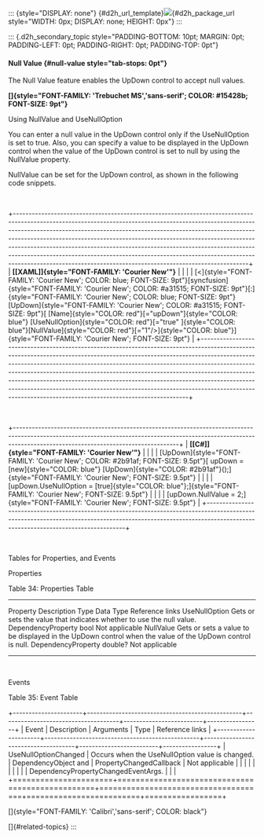 ::: {style="DISPLAY: none"}
[](ms-xhelp:///?Id=d2h_url_template){#d2h_url_template}![](!package_url!){#d2h_package_url style="WIDTH: 0px; DISPLAY: none; HEIGHT: 0px"}
:::

::: {.d2h_secondary_topic style="PADDING-BOTTOM: 10pt; MARGIN: 0pt; PADDING-LEFT: 0pt; PADDING-RIGHT: 0pt; PADDING-TOP: 0pt"}
#### Null Value {#null-value style="tab-stops: 0pt"}

The Null Value feature enables the UpDown control to accept null values.

**[]{style="FONT-FAMILY: 'Trebuchet MS','sans-serif'; COLOR: #15428b; FONT-SIZE: 9pt"}** 

Using NullValue and UseNullOption

You can enter a null value in the UpDown control only if the UseNullOption is set to true. Also, you can specify a value to be displayed in the UpDown control when the value of the UpDown control is set to null by using the NullValue property.

NullValue can be set for the UpDown control, as shown in the following code snippets.

 

+--------------------------------------------------------------------------------------------------------------------------------------------------------------------------------------------------------------------------------------------------------------------------------------------------------------------------------------------------------------------------------------------------------------------------------------------------------------------------------------------------------------------------------------------------------------+
| **[\[XAML\]]{style="FONT-FAMILY: 'Courier New'"}**                                                                                                                                                                                                                                                                                                                                                                                                                                                                                                           |
|                                                                                                                                                                                                                                                                                                                                                                                                                                                                                                                                                              |
| [\<]{style="FONT-FAMILY: 'Courier New'; COLOR: blue; FONT-SIZE: 9pt"}[syncfusion]{style="FONT-FAMILY: 'Courier New'; COLOR: #a31515; FONT-SIZE: 9pt"}[:]{style="FONT-FAMILY: 'Courier New'; COLOR: blue; FONT-SIZE: 9pt"}[UpDown]{style="FONT-FAMILY: 'Courier New'; COLOR: #a31515; FONT-SIZE: 9pt"}[ [Name]{style="COLOR: red"}[=\"upDown\"]{style="COLOR: blue"} [UseNullOption]{style="COLOR: red"}[=\"true\" ]{style="COLOR: blue"}[NullValue]{style="COLOR: red"}[=\"1\"/\>]{style="COLOR: blue"}]{style="FONT-FAMILY: 'Courier New'; FONT-SIZE: 9pt"} |
+--------------------------------------------------------------------------------------------------------------------------------------------------------------------------------------------------------------------------------------------------------------------------------------------------------------------------------------------------------------------------------------------------------------------------------------------------------------------------------------------------------------------------------------------------------------+

 

+----------------------------------------------------------------------------------------------------------------------------------------------------------------------------------------------------------------+
| **[\[C#\]]{style="FONT-FAMILY: 'Courier New'"}**                                                                                                                                                               |
|                                                                                                                                                                                                                |
| [UpDown]{style="FONT-FAMILY: 'Courier New'; COLOR: #2b91af; FONT-SIZE: 9.5pt"}[ upDown = [new]{style="COLOR: blue"} [UpDown]{style="COLOR: #2b91af"}();]{style="FONT-FAMILY: 'Courier New'; FONT-SIZE: 9.5pt"} |
|                                                                                                                                                                                                                |
| [upDown.UseNullOption = [true]{style="COLOR: blue"};]{style="FONT-FAMILY: 'Courier New'; FONT-SIZE: 9.5pt"}                                                                                                    |
|                                                                                                                                                                                                                |
| [upDown.NullValue = 2;]{style="FONT-FAMILY: 'Courier New'; FONT-SIZE: 9.5pt"}                                                                                                                                  |
+----------------------------------------------------------------------------------------------------------------------------------------------------------------------------------------------------------------+

 

Tables for Properties, and Events

Properties

Table 34: Properties Table

  --------------- ---------------------------------------------------------------------------------------------------------- -------------------- ----------- -----------------
  Property        Description                                                                                                Type                 Data Type   Reference links
  UseNullOption   Gets or sets the value that indicates whether to use the null value.                                       DependencyProperty   bool        Not applicable
  NullValue       Gets or sets a value to be displayed in the UpDown control when the value of the UpDown control is null.   DependencyProperty   double?     Not applicable
  --------------- ---------------------------------------------------------------------------------------------------------- -------------------- ----------- -----------------

 

Events

Table 35: Event Table

+----------------------+-------------------------------------------------+-------------------------------------+-------------------------+-----------------+
| Event                | Description                                     | Arguments                           | Type                    | Reference links |
+----------------------+-------------------------------------------------+-------------------------------------+-------------------------+-----------------+
| UseNullOptionChanged | Occurs when the UseNullOption value is changed. | DependencyObject and                | PropertyChangedCallback | Not applicable  |
|                      |                                                 |                                     |                         |                 |
|                      |                                                 | DependencyPropertyChangedEventArgs. |                         |                 |
+======================+=================================================+=====================================+=========================+=================+

[]{style="FONT-FAMILY: 'Calibri','sans-serif'; COLOR: black"} 

[]{#related-topics}
:::
